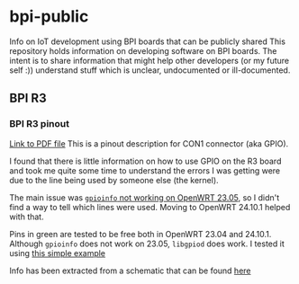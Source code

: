 # bpi-public
Info on IoT development using BPI boards that can be publicly shared
This repository holds information on developing software on BPI boards. The intent is to share information that might help other developers (or my future self :)) understand stuff which is unclear, undocumented or ill-documented.
## BPI R3 
### BPI R3 pinout
[Link to PDF file](https://github.com/rportab/bpi-public/blob/main/bpi-r3_con1.pdf)
This is a pinout description for CON1 connector (aka GPIO).

I found that there is little information on how to use GPIO on the R3 board and took me quite some time to understand the errors I was getting were due to the line being used by someone else (the kernel).

The main issue was [`gpioinfo` not working on OpenWRT 23.05](https://github.com/openwrt/packages/issues/23548), so I didn't find a way to tell which lines were used. Moving to OpenWRT 24.10.1 helped with that.

Pins in green are tested to be free both in OpenWRT 23.04 and 24.10.1. Although `gpioinfo` does not work on 23.05, `libgpiod` does work. I tested it using  [this simple example](https://github.com/brgl/libgpiod/blob/master/bindings/python/examples/toggle_line_value.py)

Info has been extracted from a schematic that can be found [here](https://cdn.hackaday.io/files/1861277963257568/BPI-R3-V11-SCH-Public.pdf)
